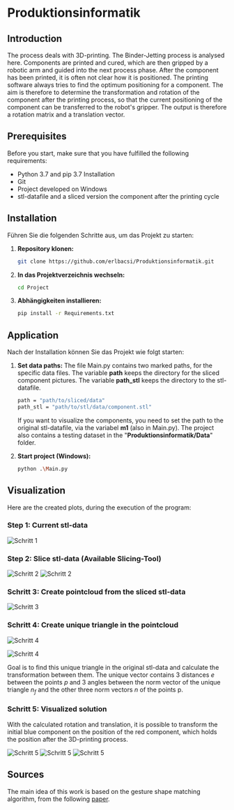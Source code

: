 # Produktionsinformatik

## Introduction
The process deals with 3D-printing. The Binder-Jetting process is analysed here. Components are printed and cured, which are then gripped by a robotic arm and guided into the next process phase.  After the component has been printed, it is often not clear how it is positioned. The printing software always tries to find the optimum positioning for a component.
The aim is therefore to determine the transformation and rotation of the component after the printing process, so that the current positioning of the component can be transferred to the robot's gripper. The output is therefore a rotation matrix and a translation vector. 

## Prerequisites
Before you start, make sure that you have fulfilled the following requirements:
- Python 3.7 and pip 3.7 Installation
- Git 
- Project developed on Windows
- stl-datafile and a sliced version the component after the printing cycle

## Installation
Führen Sie die folgenden Schritte aus, um das Projekt zu starten:

1. **Repository klonen:**
    ```bash
    git clone https://github.com/erlbacsi/Produktionsinformatik.git
    ```

2. **In das Projektverzeichnis wechseln:**
    ```bash
    cd Project
    ```

3. **Abhängigkeiten installieren:**
    ```bash
    pip install -r Requirements.txt
    ```

## Application
Nach der Installation können Sie das Projekt wie folgt starten:

1. **Set data paths:**
    The file Main.py contains two marked paths, for the specific data files. The variable **path** keeps the directory for the sliced component pictures. The variable **path_stl** keeps the directory to the stl-datafile.
    ```bash
    path = "path/to/sliced/data"
    path_stl = "path/to/stl/data/component.stl"
    ````
    If you want to visualize the components, you need to set the path to the original stl-datafile, via the variabel **m1** (also in Main.py).
    The project also contains a testing dataset in the "__Produktionsinformatik/Data__" folder.

2. **Start project (Windows):**
    ```bash
    python .\Main.py
    ```

## Visualization
Here are the created plots, during the execution of the program:

### Step 1: Current stl-data
![Schritt 1](Bilder/stl-Ausgangsdatei.png)

### Step 2: Slice stl-data (Available Slicing-Tool)
![Schritt 2](Bilder/Slicing_Konzept.png)
![Schritt 2](Bilder/Slicing-Tool.png)

### Schritt 3: Create pointcloud from the sliced stl-data
![Schritt 3](Bilder/Punktewolke.png)

### Schritt 4: Create unique triangle in the pointcloud
![Schritt 4](Bilder/Unique_Dreieck_Punktewolke.png)

![Schritt 4](Bilder/Unique_Dreieck.png)

Goal is to find this unique triangle in the original stl-data and calculate the transformation between them. The unique vector contains 3 distances $e$ between the points $p$ and 3 angles between the norm vector of the unique triangle $n_f$ and the other three norm vectors $n$ of the points p.

### Schritt 5: Visualized solution
With the calculated rotation and translation, it is possible to transform the initial blue component on the position of the red component, which holds the position after the 3D-printing process.

![Schritt 5](Bilder/Ausgang_oben.png)
![Schritt 5](Bilder/Rotation.png)
![Schritt 5](Bilder/rotation_und_translation.png)



## Sources
The main idea of this work is based on the gesture shape matching algorithm, from the following [paper](https://www.cs.cmu.edu/~yingli/Humanoid05.pdf).

